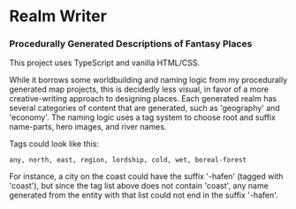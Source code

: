 # Realm Writer
### Procedurally Generated Descriptions of Fantasy Places
This project uses TypeScript and vanilla HTML/CSS.

While it borrows some worldbuilding and naming logic from my procedurally generated map projects, this is decidedly less visual, in favor of a more creative-writing approach to designing places.
Each generated realm has several categories of content that are generated, such as 'geography' and 'economy'.
The naming logic uses a tag system to choose root and suffix name-parts, hero images, and river names.

Tags could look like this:
```
any, north, east, region, lordship, cold, wet, boreal-forest
```

For instance, a city on the coast could have the suffix '-hafen' (tagged with 'coast'), but since the tag list above does not contain 'coast', any name generated from the entity with that list could not end in the suffix '-hafen'.
